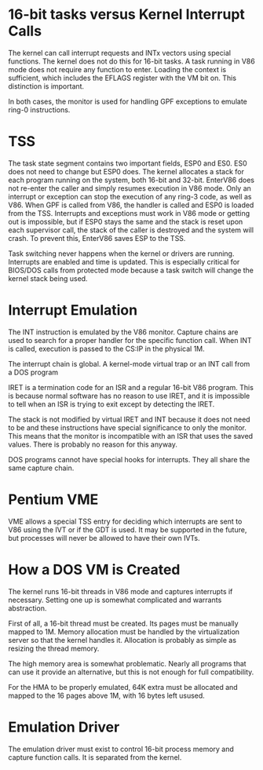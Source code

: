 # 16-bit tasks versus Kernel Interrupt Calls

The kernel can call interrupt requests and INTx vectors using special functions. The kernel does not do this for 16-bit tasks. A task running in V86 mode does not require any function to enter. Loading the context is sufficient, which includes the EFLAGS register with the VM bit on. This distinction is important.

In both cases, the monitor is used for handling GPF exceptions to emulate ring-0 instructions.

# TSS

The task state segment contains two important fields, ESP0 and ES0. ES0 does not need to change but ESP0 does. The kernel allocates a stack for each program running on the system, both 16-bit and 32-bit. EnterV86 does not re-enter the caller and simply resumes execution in V86 mode. Only an interrupt or exception can stop the execution of any ring-3 code, as well as V86. When GPF is called from V86, the handler is called and ESP0 is loaded from the TSS. Interrupts and exceptions must work in V86 mode or getting out is impossible, but if ESP0 stays the same and the stack is reset upon each supervisor call, the stack of the caller is destroyed and the system will crash. To prevent this, EnterV86 saves ESP to the TSS.

Task switching never happens when the kernel or drivers are running. Interrupts are enabled and time is updated. This is especially critical for BIOS/DOS calls from protected mode because a task switch will change the kernel stack being used.

# Interrupt Emulation

The INT instruction is emulated by the V86 monitor. Capture chains are used to search for a proper handler for the specific function call. When INT is called, execution is passed to the CS:IP in the physical 1M.

The interrupt chain is global. A kernel-mode virtual trap or an INT call from a DOS program

IRET is a termination code for an ISR and a regular 16-bit V86 program. This is because normal software has no reason to use IRET, and it is impossible to tell when an ISR is trying to exit except by detecting the IRET.

The stack is not modified by virtual IRET and INT because it does not need to be and these instructions have special significance to only the monitor. This means that the monitor is incompatible with an ISR that uses the saved values. There is probably no reason for this anyway.

DOS programs cannot have special hooks for interrupts. They all share the same capture chain.

# Pentium VME

VME allows a special TSS entry for deciding which interrupts are sent to V86 using the IVT or if the GDT is used. It may be supported in the future, but processes will never be allowed to have their own IVTs.

# How a DOS VM is Created

The kernel runs 16-bit threads in V86 mode and captures interrupts if necessary. Setting one up is somewhat complicated and warrants abstraction.

First of all, a 16-bit thread must be created. Its pages must be manually mapped to 1M. Memory allocation must be handled by the virtualization server so that the kernel handles it. Allocation is probably as simple as resizing the thread memory.

The high memory area is somewhat problematic. Nearly all programs that can use it provide an alternative, but this is not enough for full compatibility.

For the HMA to be properly emulated, 64K extra must be allocated and mapped to the 16 pages above 1M, with 16 bytes left usused.

# Emulation Driver

The emulation driver must exist to control 16-bit process memory and capture function calls. It is separated from the kernel.
